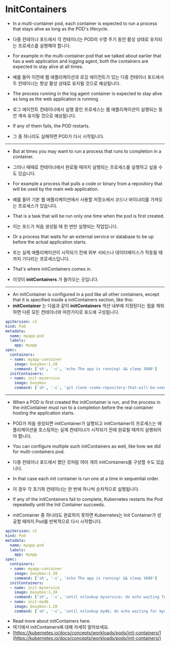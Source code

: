 # InitContainers

* In a multi-container pod, each container is expected to run a process that stays alive as long as the POD's lifecycle.
* 다중 컨테이너 포드에서 각 컨테이너는 POD의 수명 주기 동안 활성 상태로 유지되는 프로세스를 실행해야 합니다.

* For example in the multi-container pod that we talked about earlier that has a web application and logging agent, both the containers are expected to stay alive at all times.
* 예를 들어 이전에 웹 애플리케이션과 로깅 에이전트가 있는 다중 컨테이너 포드에서 두 컨테이너는 항상 활성 상태로 유지될 것으로 예상됩니다.

* The process running in the log agent container is expected to stay alive as long as the web application is running. 
* 로그 에이전트 컨테이너에서 실행 중인 프로세스는 웹 애플리케이션이 실행되는 동안 계속 유지될 것으로 예상됩니다. 
* If any of them fails, the POD restarts.
* 그 중 하나라도 실패하면 POD가 다시 시작됩니다.

---

* But at times you may want to run a process that runs to completion in a container. 
* 그러나 때때로 컨테이너에서 완료될 때까지 실행되는 프로세스를 실행하고 싶을 수도 있습니다.

* For example a process that pulls a code or binary from a repository that will be used by the main web application. 
* 예를 들어 기본 웹 애플리케이션에서 사용할 저장소에서 코드나 바이너리를 가져오는 프로세스가 있습니다.

* That is a task that will be run only  one time when the pod is first created. 
* 이는 포드가 처음 생성될 때 한 번만 실행되는 작업입니다.

* Or a process that waits  for an external service or database to be up before the actual application starts. 
* 또는 실제 애플리케이션이 시작되기 전에 외부 서비스나 데이터베이스가 작동될 때까지 기다리는 프로세스입니다.

* That's where initContainers comes in.
* 이것이 **initContainers** 가 들어오는 곳입니다.

---

* An initContainer is configured in a pod like all other containers, except that it is specified inside a initContainers section,  like this:
* **initContainer** 는 다음과 같이 **initContainers** 섹션 내부에 지정된다는 점을 제외하면 다른 모든 컨테이너와 마찬가지로 포드에 구성됩니다.

```yml
apiVersion: v1
kind: Pod
metadata:
  name: myapp-pod
  labels:
    app: myapp
spec:
  containers:
  - name: myapp-container
    image: busybox:1.28
    command: ['sh', '-c', 'echo The app is running! && sleep 3600']
  initContainers:
  - name: init-myservice
    image: busybox
    command: ['sh', '-c', 'git clone <some-repository-that-will-be-used-by-application> ; done;']
```

---

* When a POD is first created the initContainer is run, and the process in the initContainer must run to a completion before the real container hosting the application starts. 
* POD가 처음 생성되면 initContainer가 실행되고 initContainer의 프로세스는 애플리케이션을 호스팅하는 실제 컨테이너가 시작되기 전에 완료될 때까지 실행되어야 합니다.

* You can configure multiple such initContainers as well, like how we did for multi-containers pod. 
* 다중 컨테이너 포드에서 했던 것처럼 여러 개의 initContainers를 구성할 수도 있습니다. 
* In that case each init container is run one at a time in sequential order.
* 이 경우 각 초기화 컨테이너는 한 번에 하나씩 순차적으로 실행됩니다.

* If any of the initContainers fail to complete, Kubernetes restarts the Pod repeatedly until the Init Container succeeds.
* initContainer 중 하나라도 완료하지 못하면 Kubernetes는 Init Container가 성공할 때까지 Pod를 반복적으로 다시 시작합니다.

```yml
apiVersion: v1
kind: Pod
metadata:
  name: myapp-pod
  labels:
    app: myapp
spec:
  containers:
  - name: myapp-container
    image: busybox:1.28
    command: ['sh', '-c', 'echo The app is running! && sleep 3600']
  initContainers:
  - name: init-myservice
    image: busybox:1.28
    command: ['sh', '-c', 'until nslookup myservice; do echo waiting for myservice; sleep 2; done;']
  - name: init-mydb
    image: busybox:1.28
    command: ['sh', '-c', 'until nslookup mydb; do echo waiting for mydb; sleep 2; done;']
```

* Read more about initContainers here.
* 여기에서 initContainers에 대해 자세히 알아보세요.
* [https://kubernetes.io/docs/concepts/workloads/pods/init-containers/](https://kubernetes.io/docs/concepts/workloads/pods/init-containers/)